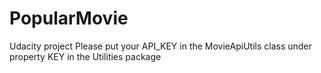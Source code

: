 # PopularMovie
Udacity project
Please put your API_KEY in the MovieApiUtils class under property KEY in the Utilities package

